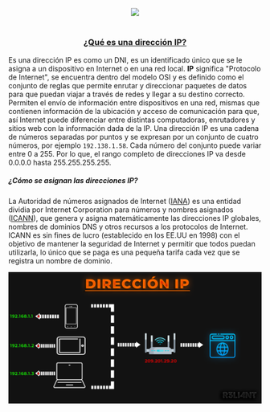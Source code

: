 <p align="center">
  <a href="https://github.com/DenverCoder1/readme-typing-svg"><img src="https://readme-typing-svg.herokuapp.com?font=Fira+Code&weight=450&size=17&pause=1000&color=000BF7&width=435&lines=Rastrear+ubicaci%C3%B3n+usando+la+IP+con+Python"></a>
</p>

<h1 align="center"></h1>

<h3 align="center"><ins>¿Qué es una dirección IP?</ins></h3>

Es una dirección IP es como un DNI, es un identificado único que se le asigna a un dispositivo en Internet o en una red local. **IP** significa "Protocolo de Internet", se encuentra dentro del modelo OSI y es definido como el conjunto de reglas que permite enrutar y direccionar paquetes de datos para que puedan viajar a través de redes y llegar a su destino correcto. Permiten el envío de información entre dispositivos en una red, mismas que contienen información de la ubicación y acceso de comunicación para que, así Internet puede diferenciar entre distintas computadoras, enrutadores y sitios web con la información dada de la IP. Una dirección IP es una cadena de números separadas por puntos y se expresan por un conjunto de cuatro números, por ejemplo `192.138.1.58`. Cada número del conjunto puede variar entre 0 a 255. Por lo que, el rango completo de direcciones IP va desde 0.0.0.0 hasta 255.255.255.255.

##### ¿Cómo se asignan las direcciones IP?
La Autoridad de números asignados de Internet (<a href="https://www.iana.org/">IANA</a>) es una entidad dividia por Internet Corporation para números y nombres asignados (<a href="https://www.icann.org/es">ICANN</a>), que genera y asigna matemáticamente las direcciones IP globales, nombres de dominios DNS y otros recursos a los protocolos de Internet. ICANN es sin fines de lucro (establecido en los EE.UU en 1998) con el objetivo de mantener la seguridad de Internet y permitir que todos puedan utilizarla, lo único que se paga es una pequeña tarifa cada vez que se registra un nombre de dominio.

<p align="center">
  <img src="https://github.com/R3LI4NT/articulos/blob/main/Programacion/Python/img/direccionIP.png">
</p>
